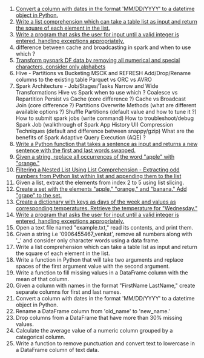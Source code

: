 1. [Convert a column with dates in the format 'MM/DD/YYYY' to a datetime object in Python.](./convert_date_column.py)
2. [Write a list comprehension which can take a table list as input and return the square of each element in the list.](./list_comprehension.py)
3. [Write a program that asks the user for input until a valid integer is entered, handling exceptions appropriately.](./python_program_for_integer.py)
4. difference between cache and broadcasting in spark and when to use which ?
5. [Transform pyspark DF data by removing all numerical and special characters, consider only alphabets](./pyspark_program_only_alphabets.ipynb)
6. Hive -
    Partitions vs Bucketing
    MSCK and REFRESH
    Add/Drop/Rename columns to the existing table 
    Parquet vs ORC vs AVRO 
7. Spark Architecture - Job/Stages/Tasks
    Narrow and Wide Transformations
    Hive vs Spark when to use which ?
    Coalesce vs Repartition
    Persist vs Cache (core difference ?)
    Cache vs Broadcast Join (core difference ?)
    Partitions Overwrite Methods (what are different available options ?)
    Shuffle Partitions (default value and how to tune it ?)
    How to submit spark jobs (write command)
    How to troubleshoot/debug Spark Job (walkthrough of Spark App History UI)
    Compression Techniques (default and difference between snappy/gzip)
    What are the benefits of Spark Adaptive Query Execution (AQE) ?
8. [Write a Python function that takes a sentence as input and returns a new sentence with the first and last words swapped.](./python_program_swap_words.py)
9. [Given a string, replace all occurrences of the word "apple" with "orange."](./python_program_replace_word.py)
10. [Filtering a Nested List Using List Comprehension - Extracting odd numbers from Python list within list and appending them to the list](./filter_nested_list_using_list_comprehension.py)
11. Given a list, extract the elements from index 2 to 5 using list slicing.
12. [Create a set with the elements "apple," "orange," and "banana." Add "grape" to the set.](./add_element_to_set.py)
13. [Create a dictionary with keys as days of the week and values as corresponding temperatures. Retrieve the temperature for "Wednesday."](./retrieve_value_from_dict.py)
14. [Write a program that asks the user for input until a valid integer is entered, handling exceptions appropriately.](./python_program_for_integer.py)
15. Open a text file named "example.txt," read its contents, and print them.
16. Given a string i.e '0906455467_venkat', remove all numbers along with '_' and consider only character words using a data frame.
17. Write a list comprehension which can take a table list as input and return the square of each element in the list.
18. Write a function in Python that will take two arguments and replace spaces of the first argument value with the second argument.
19. Write a function to fill missing values in a DataFrame column with the mean of that column.
20. Given a column with names in the format "FirstName LastName," create separate columns for first and last names.
21. Convert a column with dates in the format 'MM/DD/YYYY' to a datetime object in Python.
22. Rename a DataFrame column from 'old_name' to 'new_name.'
23. Drop columns from a DataFrame that have more than 30% missing values.
24. Calculate the average value of a numeric column grouped by a categorical column.
25. Write a function to remove punctuation and convert text to lowercase in a DataFrame column of text data.